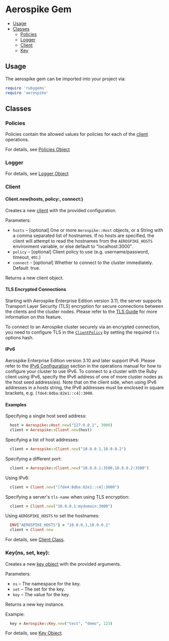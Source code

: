 # Aerospike Gem

- [Usage](#usage)
- [Classes](#classes)
  - [Policies](#policies)
  - [Logger](#Logger)
  - [Client](#client)
  - [Key](#key)


<a name="usage"></a>
## Usage

The aerospike gem can be imported into your project via:

```ruby
require 'rubygems'
require 'aerospike'
```

<a name="classes"></a>
## Classes

<!--
################################################################################
Policies
################################################################################
-->
<a name="policies"></a>

### Policies

Policies contain the allowed values for policies for each of the [client](client.md) operations.

For details, see [Policies Object](policies.md)


<!--
################################################################################
Log
################################################################################
-->
<a name="logger"></a>

### Logger

For details, see [Logger Object](log.md)

<a name="client"></a>
### Client

#### Client.new(hosts, policy:, connect:)

Creates a new [client](client.md) with the provided configuration.

Parameters:

- `hosts`   – [optional] One or more `Aerospike::Host` objects, or a String
              with a comma separated list of hostnames. If no hosts are
              specified, the client will attempt to read the hostnames from the
              `AEROSPIKE_HOSTS` environment variable, or else default to "localhost:3000".
- `policy`  – [optional] Client policy to use (e.g. username/password, timeout, etc.)
- `connect` - [optional] Whether to connect to the cluster immediately. Default: true.

Returns a new client object.

#### TLS Encrypted Connections

Starting with Aerospike Enterprise Edition version 3.11, the server supports
Transport Layer Security (TLS) encryption for secure connections between the
clients and the cluster nodes. Please refer to the [TLS
Guide](https://www.aerospike.com/docs/guide/security/tls.html) for more
information on this feature.

To connect to an Aerospike cluster securely via an encrypted connection, you
need to configure TLS in the [`ClientPolicy`](policies.md#ClientPolicy) by
setting the required `tls` options hash.

#### IPv6

Aerospike Enterprise Edition version 3.10 and later support IPv6. Please refer
to the [IPv6
Configuration](https://www.aerospike.com/docs/operations/configure/network/ipv6/index.html)
section in the operations manual for how to configure your cluster to use IPv6.
To connect to a cluster with the Ruby client using IPv6, specify the IPv6 address
of one of more cluster nodes as the host seed address(es). Note that on the client side, when using IPv6 addresses in a hosts string, the IPv6 addresses must be enclosed in square brackets, e.g. `[fde4:8dba:82e1::c4]:3000`.

#### Examples

Specifying a single host seed address:

```ruby
  host = Aerospike::Host.new("127.0.0.1", 3000)
  client = Aerospike::Client.new(host)
```

Specifying a list of host addresses:

```ruby
  client = Aerospike::Client.new("10.0.0.1,10.0.0.2")
```

Specifying a different port:

```ruby
  client = Aerospike::Client.new("10.0.0.1:3500,10.0.0.2:3500")
```

Using IPv6:

```ruby
  client = Client.new("[fde4:8dba:82e1::c4]:3000")
```

Specifying a server's `tls-name` when using TLS encryption:

```ruby
  client = Client.new("10.0.0.1:mydomain:3000")
```

Using `AEROSPIKE_HOSTS` to set the hostnames:

```ruby
  ENV["AEROSPIKE_HOSTS"] = "10.0.0.1,10.0.0.2"
  client = Client.new
```


For details, see [Client Class](client.md).

<!--
################################################################################
key
################################################################################
-->
<a name="key"></a>

### Key(ns, set, key):

Creates a new [key object](datamodel.md#key) with the provided arguments.

Parameters:

- `ns`    – The namespace for the key.
- `set`   – The set for the key.
- `key`   – The value for the key.

Returns a new key instance.

Example:

```ruby
  key = Aerospike::Key.new("test", "demo", 123)
```

For details, see [Key Object](datamodel.md#key).
